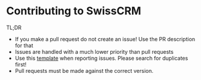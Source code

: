 Contributing to SwissCRM
========================

TL;DR

* If you make a pull request do not create an issue! Use the PR description for that
* Issues are handled with a much lower priority than pull requests
* Use this [template](https://gitlab.com/swiss-hq/swiss/blob/master/.gitlab/issue_templates/Bug.md)
  when reporting issues. Please search for duplicates first!
* Pull requests must be made against the correct version.